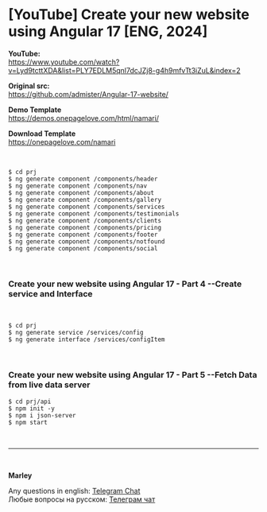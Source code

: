 # [YouTube] Create your new website using Angular 17 [ENG, 2024]

**YouTube:**  
https://www.youtube.com/watch?v=Lyd9tcttXDA&list=PLY7EDLM5qnl7dcJZj8-g4h9mfvTt3iZuL&index=2

**Original src:**  
https://github.com/admister/Angular-17-website/

**Demo Template**  
https://demos.onepagelove.com/html/namari/

**Download Template**  
https://onepagelove.com/namari

<br/>

```
$ cd prj
$ ng generate component /components/header
$ ng generate component /components/nav
$ ng generate component /components/about
$ ng generate component /components/gallery
$ ng generate component /components/services
$ ng generate component /components/testimonials
$ ng generate component /components/clients
$ ng generate component /components/pricing
$ ng generate component /components/footer
$ ng generate component /components/notfound
$ ng generate component /components/social
```

<br/>

### Create your new website using Angular 17 - Part 4 --Create service and Interface

<br/>

```
$ cd prj
$ ng generate service /services/config
$ ng generate interface /services/configItem
```

<br/>

### Create your new website using Angular 17 - Part 5 --Fetch Data from live data server

```
$ cd prj/api
$ npm init -y
$ npm i json-server
$ npm start
```

<br/>

---

<br/>

**Marley**

Any questions in english: <a href="https://jsdev.org/chat/">Telegram Chat</a>  
Любые вопросы на русском: <a href="https://jsdev.ru/chat/">Телеграм чат</a>
